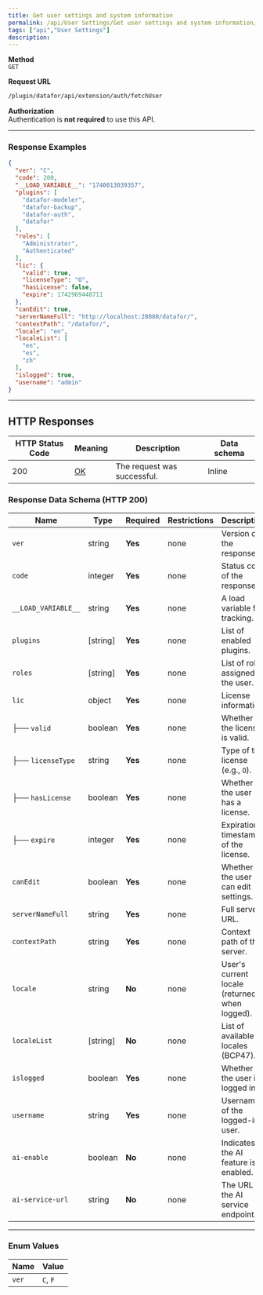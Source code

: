 ```yaml
---
title: Get user settings and system information
permalink: /api/User Settings/Get user settings and system information/
tags: ["api","User Settings"]
description: 
---
```


**Method**  
`GET`

**Request URL**
```html
/plugin/datafor/api/extension/auth/fetchUser
```

**Authorization**  
Authentication is **not required** to use this API.

---

### **Response Examples**

```json
{
  "ver": "C",
  "code": 200,
  "__LOAD_VARIABLE__": "1740013039357",
  "plugins": [
    "datafor-modeler",
    "datafor-backup",
    "datafor-auth",
    "datafor"
  ],
  "roles": [
    "Administrator",
    "Authenticated"
  ],
  "lic": {
    "valid": true,
    "licenseType": "O",
    "hasLicense": false,
    "expire": 1742969448711
  },
  "canEdit": true,
  "serverNameFull": "http://localhost:28080/datafor/",
  "contextPath": "/datafor/",
  "locale": "en",
  "localeList": [
    "en",
    "es",
    "zh"
  ],
  "islogged": true,
  "username": "admin"
}
```

---

## **HTTP Responses**

| HTTP Status Code | Meaning                                                                 | Description        | Data schema |
|------------------|-------------------------------------------------------------------------|--------------------|-------------|
| 200              | [OK](https://tools.ietf.org/html/rfc7231#section-6.3.1)                  | The request was successful. | Inline      |

### **Response Data Schema (HTTP 200)**

| Name                 | Type      | Required | Restrictions | Description           |
|----------------------|-----------|----------|--------------|-----------------------|
| `ver`                | string    | **Yes**  | none         | Version of the response. |
| `code`               | integer   | **Yes**  | none         | Status code of the response. |
| `__LOAD_VARIABLE__`  | string    | **Yes**  | none         | A load variable for tracking. |
| `plugins`            | [string]  | **Yes**  | none         | List of enabled plugins. |
| `roles`              | [string]  | **Yes**  | none         | List of roles assigned to the user. |
| `lic`                | object    | **Yes**  | none         | License information. |
| ├── `valid`          | boolean   | **Yes**  | none         | Whether the license is valid. |
| ├── `licenseType`    | string    | **Yes**  | none         | Type of the license (e.g., `O`). |
| ├── `hasLicense`     | boolean   | **Yes**  | none         | Whether the user has a license. |
| ├── `expire`         | integer   | **Yes**  | none         | Expiration timestamp of the license. |
| `canEdit`            | boolean   | **Yes**  | none         | Whether the user can edit settings. |
| `serverNameFull`     | string    | **Yes**  | none         | Full server URL. |
| `contextPath`        | string    | **Yes**  | none         | Context path of the server. |
| `locale`             | string    | **No**   | none         | User's current locale (returned when logged). |
| `localeList`         | [string]  | **No**   | none         | List of available locales (BCP47). |
| `islogged`           | boolean   | **Yes**  | none         | Whether the user is logged in. |
| `username`           | string    | **Yes**  | none         | Username of the logged-in user. |
| `ai-enable`          | boolean   | **No**   | none         | Indicates if the AI feature is enabled.|
| `ai-service-url`     | string    | **No**   | none         | The URL of the AI service endpoint.  |
---

### **Enum Values**

| Name | Value  |
|------|--------|
| `ver`| `C`, `F` |
